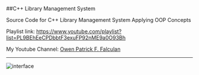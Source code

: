 ##C++ Library Management System

Source Code for C++ Library Management System Applying OOP Concepts

Playlist link: https://www.youtube.com/playlist?list=PL9BEhEeCPDbbtF3exuFP92nME9a0O93Bh

My Youtube Channel: 	[Owen Patrick F. Falculan](https://www.youtube.com/channel/UCoTHZEIuf_LuQs24--uRHUg)

---

![interface](https://i.ibb.co/k4WFftL/Capture.jpg)

